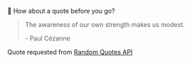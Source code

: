 📣 How about a quote before you go?

> The awareness of our own strength makes us modest.
>
> <p>- Paul Cézanne</p>

Quote requested from [Random Quotes API](https://github.com/lukePeavey/quotable)

